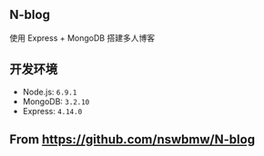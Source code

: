 ## N-blog

使用 Express + MongoDB 搭建多人博客 

## 开发环境

- Node.js: `6.9.1`
- MongoDB: `3.2.10`
- Express: `4.14.0`

## From https://github.com/nswbmw/N-blog
